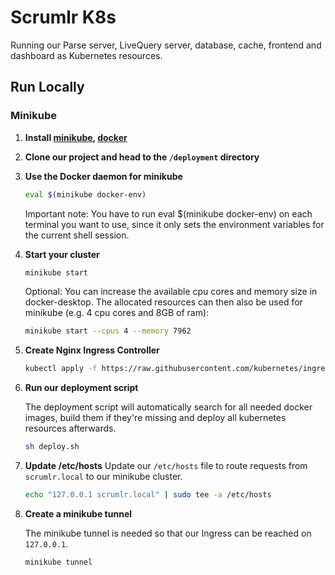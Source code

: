 
# Scrumlr K8s

Running our Parse server, LiveQuery server, database, cache, frontend and dashboard as Kubernetes resources. 
## Run Locally

### Minikube

1. **Install [minikube](https://minikube.sigs.k8s.io/docs/start/), [docker](https://docs.docker.com/get-docker/)**

2. **Clone our project and head to the `/deployment` directory**

3. **Use the Docker daemon for minikube**
    ```bash
    eval $(minikube docker-env)
    ```
    Important note: You have to run eval $(minikube docker-env) on each terminal you want to use, since it only sets the environment variables for the current shell session.

4. **Start your cluster**

    ```bash
    minikube start
    ```

    Optional: You can increase the available cpu cores and memory size in docker-desktop. The allocated resources can then also be used for minikube (e.g. 4 cpu cores and 8GB of ram):
    ```bash
    minikube start --cpus 4 --memory 7962
    ``` 

5. **Create Nginx Ingress Controller**

    ```bash
    kubectl apply -f https://raw.githubusercontent.com/kubernetes/ingress-nginx/controller-v0.47.0/deploy/static/provider/cloud/deploy.yaml
    ```

6. **Run our deployment script**

    The deployment script will automatically search for all needed docker images, build them if they're missing and deploy all kubernetes resources afterwards.
    ```bash
    sh deploy.sh
    ```

7. **Update /etc/hosts**
    Update our `/etc/hosts` file to route requests from `scrumlr.local` to our minikube cluster.

    ```bash
    echo "127.0.0.1 scrumlr.local" | sudo tee -a /etc/hosts
    ```

8. **Create a minikube tunnel**

    The minikube tunnel is needed so that our Ingress can be reached on `127.0.0.1`.
    ```bash
    minikube tunnel
    ```
